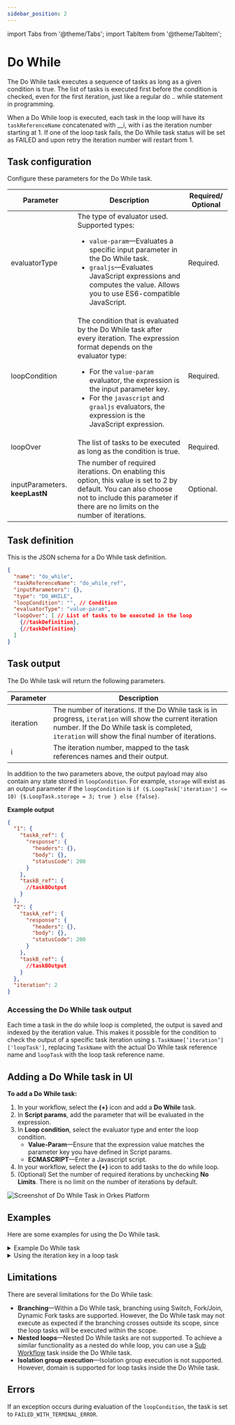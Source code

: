 ```yaml
---
sidebar_position: 2
---
```


import Tabs from '@theme/Tabs';
import TabItem from '@theme/TabItem';

# Do While

The Do While task executes a sequence of tasks as long as a given condition is true. The list of tasks is executed first before the condition is checked, even for the first iteration, just like a regular do .. while statement in programming.

When a Do While loop is executed, each task in the loop will have its `taskReferenceName` concatenated with __i, with i as the iteration number starting at 1. If one of the loop task fails, the Do While task status will be set as FAILED and upon retry the iteration number will restart from 1.

## Task configuration

Configure these parameters for the Do While task.

| Parameter     | Description                                                                                                                                                                                                | Required/ Optional |
| ------------- | ---------------------------------------------------------------------------------------------------------------------------------------------------------------------------------------------------------- | ------------- |
| evaluatorType | The type of evaluator used. Supported types: <ul><li>`value-param`—Evaluates a specific input parameter in the Do While task.</li><li>`graaljs`—Evaluates JavaScript expressions and computes the value. Allows you to use ES6-compatible JavaScript.</li></ul> | Required. |
| loopCondition    | The condition that is evaluated by the Do While task after every iteration. The expression format depends on the evaluator type:<ul><li>For the `value-param` evaluator, the expression is the input parameter key.</li><li>For the `javascript` and `graaljs` evaluators, the expression is the JavaScript expression. </li></ul> | Required. |
| loopOver | The list of tasks to be executed as long as the condition is true.   | Required. |
| inputParameters. **keepLastN**   | The number of required iterations. On enabling this option, this value is set to 2 by default. You can also choose not to include this parameter if there are no limits on the number of iterations.    | Optional. |

## Task definition

This is the JSON schema for a Do While task definition.

```json
{
  "name": "do_while",
  "taskReferenceName": "do_while_ref",
  "inputParameters": {},
  "type": "DO_WHILE",
  "loopCondition": "", // Condition
  "evaluatorType": "value-param",
  "loopOver": [ // List of tasks to be executed in the loop
    {//taskDefinition}, 
    {//taskDefinition}
  ]
}
```

## Task output
The Do While task will return the following parameters.

| Parameter     | Description                                                                                                                                                                                                |
| ------------- | ---------------------------------------------------------------------------------------------------------------------------------------------------------------------------------------------------------- |
| iteration | The number of iterations. If the Do While task is in progress, `iteration` will show the current iteration number. If the Do While task is completed, `iteration` will show the final number of iterations. | 
| i | The iteration number, mapped to the task references names and their output. | 

In addition to the two parameters above, the output payload may also contain any state stored in `loopCondition`. For example, `storage` will exist as an output parameter if the `loopCondition` is `if ($.LoopTask['iteration'] <= 10) {$.LoopTask.storage = 3; true } else {false}`.

**Example output**

``` json
{
  "1": {
    "taskA_ref": {
      "response": {
        "headers": {},
        "body": {},
        "statusCode": 200
      }
    },
    "taskB_ref": {
      //taskBOutput
    }
  },
  "2": {
    "taskA_ref": {
      "response": {
        "headers": {},
        "body": {},
        "statusCode": 200
      }
    },
    "taskB_ref": {
      //taskBOutput
    }
  },
  "iteration": 2
}
```
### Accessing the Do While task output

Each time a task in the do while loop is completed, the output is saved and indexed by the iteration value. This makes it possible for the condition to check the output of a specific task iteration using `$.TaskName[’iteration’]['loopTask']`, replacing `TaskName` with the actual Do While task reference name and `loopTask` with the loop task reference name.

## Adding a Do While task in UI
**To add a Do While task:**
1. In your workflow, select the **(+)** icon and add a **Do While** task.
2. In **Script params**, add the parameter that will be evaluated in the expression.
3. In **Loop condition**, select the evaluator type and enter the loop condition.
    - **Value-Param**—Ensure that the expression value matches the parameter key you have defined in Script params.
    - **ECMASCRIPT**—Enter a Javascript script.
4. In your workflow, select the **(+)** icon to add tasks to the do while loop.
5. (Optional) Set the number of required iterations by unchecking **No Limits**. There is no limit on the number of iterations by default.

<p><img src="/content/img/Task-References/do_while_task_reference.png" alt="Screenshot of Do While Task in Orkes Platform"/></p>

## Examples
Here are some examples for using the Do While task.


<details><summary>Example Do While task</summary>
<p>

```json
{
  "name": "Loop Task",
  "taskReferenceName": "LoopTask",
  "type": "DO_WHILE",
  "inputParameters": {
    "value": "${workflow.input.value}"
  },
  "loopCondition": "if ( ($.LoopTask['iteration'] < $.value ) || ( $.first_task['response']['body'] > 10)) { false; } else { true; }",
  "loopOver": [
    {
      "name": "first task",
      "taskReferenceName": "first_task",
      "inputParameters": {
        "http_request": {
          "uri": "http://localhost:8082",
          "method": "POST"
        }
      },
      "type": "HTTP"
    },
    {
      "name": "second task",
      "taskReferenceName": "second_task",
      "inputParameters": {
        "http_request": {
          "uri": "http://localhost:8082",
          "method": "POST"
        }
      },
      "type": "HTTP"
    }
  ]
}
```

When executed successfully, the above Do While task will produce the following execution JSON, assuming three iterations occurred:

```json
{
  "taskType": "DO_WHILE",
  "outputData": {
    "iteration": 3,
    "1": {
      "first_task": {
        "response": {},
        "headers": {
          "Content-Type": "application/json"
        }
      },
      "second_task": {
        "response": {},
        "headers": {
          "Content-Type": "application/json"
        }
      }
    },
    "2": {
      "first_task": {
        "response": {},
        "headers": {
          "Content-Type": "application/json"
        }
      },
      "second_task": {
        "response": {},
        "headers": {
          "Content-Type": "application/json"
        }
      }
    },
    "3": {
      "first_task": {
        "response": {},
        "headers": {
          "Content-Type": "application/json"
        }
      },
      "second_task": {
        "response": {},
        "headers": {
          "Content-Type": "application/json"
        }
      }
    }
  }
}
```
</p>
</details>

<details><summary>Using the iteration key in a loop task</summary>
<p>
Sometimes, you may want to use the Do While iteration value/counter inside your loop tasks. In this example, an API call is made to a GitHub repository to get all stargazers and each iteration increases the pagination.

The Do While task’s `taskReferenceName` is "get_all_stars_loop_ref". To evaluate the current iteration, the parameter `$.get_all_stars_loop_ref['iteration']` is used in the `loopCondition`. In the HTTP task embedded in the loop, `${get_all_stars_loop_ref.output.iteration}` is used to define which page of results the API should return.


```json
{
  "name": "get_all_stars",
  "taskReferenceName": "get_all_stars_loop_ref",
  "inputParameters": {
    "stargazers": "4000"
  },
  "type": "DO_WHILE",
  "loopCondition": "if ($.get_all_stars_loop_ref['iteration'] < Math.ceil($.stargazers/100)) { true; } else { false; }",
  "loopOver": [
    {
      "name": "100_stargazers",
      "taskReferenceName": "hundred_stargazers_ref",
      "inputParameters": {
        "counter": "${get_all_stars_loop_ref.output.iteration}",
        "http_request": {
          "uri": "https://api.github.com/repos/conductor-oss/conductor/stargazers?page=${get_all_stars_loop_ref.output.iteration}&per_page=100",
          "method": "GET",
          "headers": {
            "Authorization": "token ${workflow.input.gh_token}",
            "Accept": "application/vnd.github.v3.star+json"
          }
        }
      },
      "type": "HTTP",
    }
  ]
}
```

</p>
</details>

## Limitations

There are several limitations for the Do While task:
- **Branching**—Within a Do While task, branching using Switch, Fork/Join, Dynamic Fork tasks are supported. However, the Do While task may not execute as expected if the branching crosses outside its scope, since the loop tasks will be executed within the scope.
- **Nested loops**—Nested Do While tasks are not supported. To achieve a similar functionality as a nested do while loop, you can use a [Sub Workflow](./sub-workflow) task inside the Do While task.
- **Isolation group execution**—Isolation group execution is not supported. However, domain is supported for loop tasks inside the Do While task.

## Errors
If an exception occurs during evaluation of the `loopCondition`, the task is set to `FAILED_WITH_TERMINAL_ERROR`.
